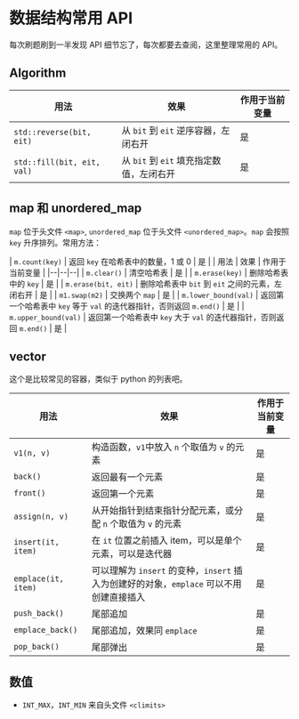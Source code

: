 # 数据结构常用 API

每次刷题刷到一半发现 API 细节忘了，每次都要去查阅，这里整理常用的 API。

## Algorithm

| 用法 | 效果 | 作用于当前变量 |
|--|--|--|
| `std::reverse(bit, eit)` | 从 `bit` 到 `eit` 逆序容器，左闭右开 | 是 |
| `std::fill(bit, eit, val)` | 从 `bit` 到 `eit` 填充指定数值，左闭右开 | 是 |

## map 和 unordered\_map

`map` 位于头文件 `<map>`, `unordered_map` 位于头文件 `<unordered_map>`。`map` 会按照 `key` 升序排列。常用方法：

| `m.count(key)` | 返回 `key` 在哈希表中的数量，1 或 0 | 是 |
| 用法 | 效果 | 作用于当前变量 |
|--|--|--|
| `m.clear()` | 清空哈希表 | 是 |
| `m.erase(key)` | 删除哈希表中的 `key`  | 是 |
| `m.erase(bit, eit)` | 删除哈希表中 `bit` 到 `eit` 之间的元素，左闭右开 | 是 |
| `m1.swap(m2)` | 交换两个 `map` | 是 |
| `m.lower_bound(val)` | 返回第一个哈希表中 `key` 等于 `val` 的迭代器指针，否则返回 `m.end()` | 是 |
| `m.upper_bound(val)` | 返回第一个哈希表中 `key` 大于 `val` 的迭代器指针，否则返回 `m.end()` | 是 |

## vector

这个是比较常见的容器，类似于 python 的列表吧。

| 用法 | 效果 | 作用于当前变量 |
|--|--|--|
| `v1(n, v)` | 构造函数，`v1`中放入 `n` 个取值为 `v` 的元素 | 是 |
| `back()` | 返回最有一个元素 | 是 |
| `front()` | 返回第一个元素 | 是 |
| `assign(n, v)` | 从开始指针到结束指针分配元素，或分配 `n` 个取值为 `v` 的元素 | 是 |
| `insert(it, item)` | 在 `it` 位置之前插入 item，可以是单个元素，可以是迭代器| 是 |
| `emplace(it, item)` | 可以理解为 `insert` 的变种，`insert` 插入为创建好的对象，`emplace` 可以不用创建直接插入 | 是 |
| `push_back()` | 尾部追加 | 是 |
| `emplace_back()` | 尾部追加，效果同 `emplace` | 是 |
| `pop_back()` | 尾部弹出 | 是 |

## 数值

- `INT_MAX`，`INT_MIN` 来自头文件 `<climits>`
